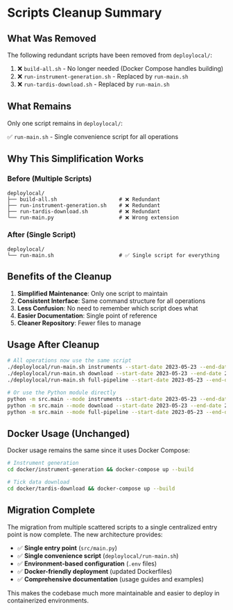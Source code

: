 # Scripts Cleanup Summary

## What Was Removed

The following redundant scripts have been removed from `deploylocal/`:

1. ❌ `build-all.sh` - No longer needed (Docker Compose handles building)
2. ❌ `run-instrument-generation.sh` - Replaced by `run-main.sh`
3. ❌ `run-tardis-download.sh` - Replaced by `run-main.sh`

## What Remains

Only one script remains in `deploylocal/`:

✅ `run-main.sh` - Single convenience script for all operations

## Why This Simplification Works

### Before (Multiple Scripts)
```
deploylocal/
├── build-all.sh                    # ❌ Redundant
├── run-instrument-generation.sh    # ❌ Redundant  
├── run-tardis-download.sh          # ❌ Redundant
└── run-main.py                     # ❌ Wrong extension
```

### After (Single Script)
```
deploylocal/
└── run-main.sh                     # ✅ Single script for everything
```

## Benefits of the Cleanup

1. **Simplified Maintenance**: Only one script to maintain
2. **Consistent Interface**: Same command structure for all operations
3. **Less Confusion**: No need to remember which script does what
4. **Easier Documentation**: Single point of reference
5. **Cleaner Repository**: Fewer files to manage

## Usage After Cleanup

```bash
# All operations now use the same script
./deploylocal/run-main.sh instruments --start-date 2023-05-23 --end-date 2023-05-25
./deploylocal/run-main.sh download --start-date 2023-05-23 --end-date 2023-05-25
./deploylocal/run-main.sh full-pipeline --start-date 2023-05-23 --end-date 2023-05-25

# Or use the Python module directly
python -m src.main --mode instruments --start-date 2023-05-23 --end-date 2023-05-25
python -m src.main --mode download --start-date 2023-05-23 --end-date 2023-05-25
python -m src.main --mode full-pipeline --start-date 2023-05-23 --end-date 2023-05-25
```

## Docker Usage (Unchanged)

Docker usage remains the same since it uses Docker Compose:

```bash
# Instrument generation
cd docker/instrument-generation && docker-compose up --build

# Tick data download  
cd docker/tardis-download && docker-compose up --build
```

## Migration Complete

The migration from multiple scattered scripts to a single centralized entry point is now complete. The new architecture provides:

- ✅ **Single entry point** (`src/main.py`)
- ✅ **Single convenience script** (`deploylocal/run-main.sh`)
- ✅ **Environment-based configuration** (`.env` files)
- ✅ **Docker-friendly deployment** (updated Dockerfiles)
- ✅ **Comprehensive documentation** (usage guides and examples)

This makes the codebase much more maintainable and easier to deploy in containerized environments.

